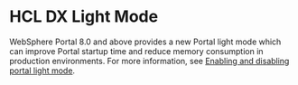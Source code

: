 # HCL DX Light Mode

WebSphere Portal 8.0 and above provides a new Portal light mode which can improve Portal startup time
and reduce memory consumption in production environments.
For more information, see [Enabling and disabling portal light mode](../../../../../deployment/manage/config_portal_behavior/portal_lightmode/portal_light_nbl.md).